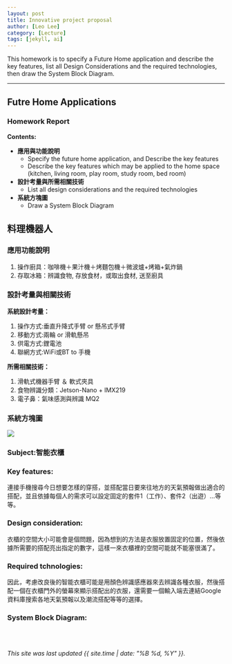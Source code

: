 ```yaml
---
layout: post
title: Innovative project proposal
author: [Leo Lee]
category: [Lecture]
tags: [jekyll, ai]
---
```


This homework is to specify a Future Home application and describe the key features, list all Design Considerations and the required technologies, then draw the System Block Diagram.

---
## Futre Home Applications
### Homework Report
**Contents:**<br>
* **應用與功能說明**
  - Specify the future home application, and Describe the key features
  - Describe the key features which may be applied to the home space (kitchen, living room, play room, study room, bed room)
* **設計考量與所需相關技術**
  - List all design considerations and the required technologies
* **系統方塊圖**
  - Draw a System Block Diagram
## 料理機器人
### 應用功能說明
1. 操作廚具：咖啡機＋果汁機＋烤麵包機＋微波爐+烤箱+氣炸鍋
2. 存取冰箱：辨識食物, 存放食材，或取出食材, 送至廚具

### 設計考量與相關技術
**系統設計考量：**<br>
1. 操作方式:垂直升降式手臂 or 懸吊式手臂
2. 移動方式:兩輪 or 滑軌懸吊
3. 供電方式:鋰電池
4. 聯網方式:WiFi或BT to 手機

**所需相關技術：**
1. 滑軌式機器手臂 ＆ 軟式夾具
2. 食物辨識分類：Jetson-Nano + IMX219
3. 電子鼻：氣味感測與辨識 MQ2

### 系統方塊圖
![](https://github.com/rkuo2000/MCU-course/blob/main/images/FutureHome_kitchen_robot.png?raw=true)

### Subject:智能衣櫃
### Key features:
連接手機搜尋今日想要怎樣的穿搭，並搭配當日要來往地方的天氣預報做出適合的搭配，並且依據每個人的需求可以設定固定的套件1（工作）、套件2（出遊）…等等。

### Design consideration:
衣櫃的空間大小可能會是個問題，因為想到的方法是衣服放置固定的位置，然後依據所需要的搭配亮出指定的數字，這樣一來衣櫃裡的空間可能就不能塞很滿了。

### Required tchnologies:
因此，考慮改良後的智能衣櫃可能是用顏色辨識感應器來去辨識各種衣服，然後搭配一個在衣櫃門外的螢幕來顯示搭配出的衣服，還需要一個輸入端去連結Google資料庫搜索各地天氣預報以及潮流搭配等等的選擇。

### System Block Diagram:


<br>
<br>

*This site was last updated {{ site.time | date: "%B %d, %Y" }}.*


